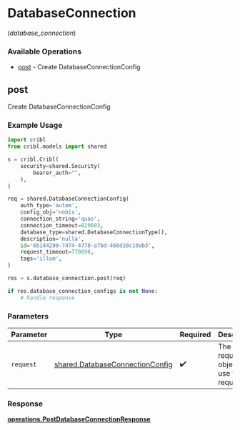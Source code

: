 # DatabaseConnection
(*database_connection*)

### Available Operations

* [post](#post) - Create DatabaseConnectionConfig

## post

Create DatabaseConnectionConfig

### Example Usage

```python
import cribl
from cribl.models import shared

s = cribl.Cribl(
    security=shared.Security(
        bearer_auth="",
    ),
)

req = shared.DatabaseConnectionConfig(
    auth_type='autem',
    config_obj='nobis',
    connection_string='quas',
    connection_timeout=829603,
    database_type=shared.DatabaseConnectionType(),
    description='nulla',
    id='6b144290-7474-4778-a7bd-466d28c10ab3',
    request_timeout=778696,
    tags='illum',
)

res = s.database_connection.post(req)

if res.database_connection_configs is not None:
    # handle response
```

### Parameters

| Parameter                                                                          | Type                                                                               | Required                                                                           | Description                                                                        |
| ---------------------------------------------------------------------------------- | ---------------------------------------------------------------------------------- | ---------------------------------------------------------------------------------- | ---------------------------------------------------------------------------------- |
| `request`                                                                          | [shared.DatabaseConnectionConfig](../../models/shared/databaseconnectionconfig.md) | :heavy_check_mark:                                                                 | The request object to use for the request.                                         |


### Response

**[operations.PostDatabaseConnectionResponse](../../models/operations/postdatabaseconnectionresponse.md)**


